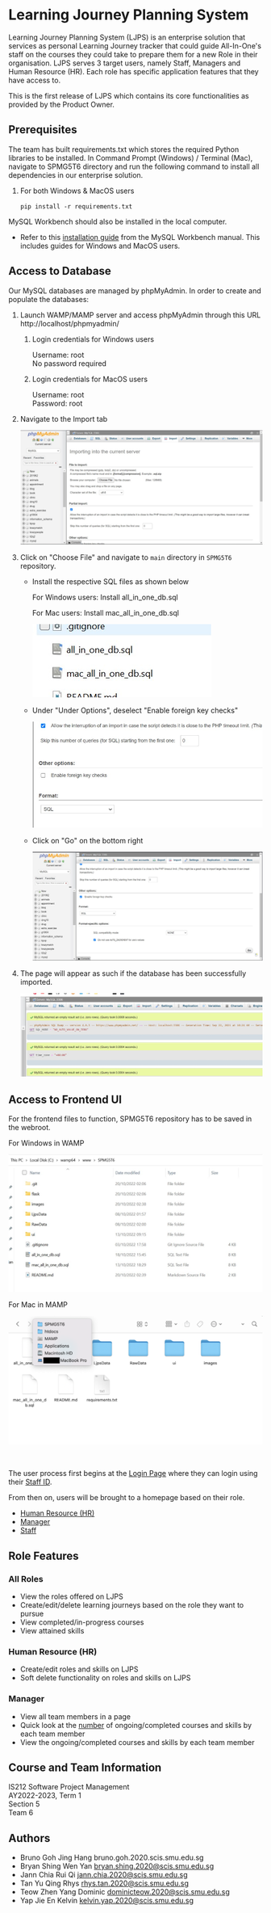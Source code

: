 # Learning Journey Planning System #

Learning Journey Planning System (LJPS) is an enterprise solution that services as personal Learning Journey tracker that could guide All-In-One's staff on the courses they could take to prepare them for a new Role in their organisation. LJPS serves 3 target users, namely Staff, Managers and Human Resource (HR). Each role has specific application features that they have access to. 

This is the first release of LJPS which contains its core functionalities as provided by the Product Owner. 

## Prerequisites ##
The team has built requirements.txt which stores the required Python libraries to be installed. In Command Prompt (Windows) / Terminal (Mac), navigate to SPMG5T6 directory and run the following command to install all dependencies in our enterprise solution.

   1. For both Windows & MacOS users

       ```
       pip install -r requirements.txt
       ```

MySQL Workbench should also be installed in the local computer.
* Refer to this [installation guide](https://dev.mysql.com/doc/workbench/en/wb-installing.html) from the MySQL Workbench manual. This includes guides for Windows and MacOS users.

## Access to Database ## 
Our MySQL databases are managed by phpMyAdmin. In order to create and populate the databases:

 1. Launch WAMP/MAMP server and access phpMyAdmin through this URL http://localhost/phpmyadmin/

      1. Login credentials for Windows users

         Username: root<br>
         No password required<br>

      2. Login credentials for MacOS users

         Username: root<br>
         Password: root<br>

   2. Navigate to the Import tab

      ![phpMyAdmin Import](images/phpmyadminimport.jpg)

   3. Click on "Choose File" and navigate to ```main``` directory in ```SPMG5T6``` repository.

      * Install the respective SQL files as shown below
  
        For Windows users: Install all_in_one_db.sql 
        
        For Mac users: Install mac_all_in_one_db.sql
  
        ![Database Install](images/databaseinstall.jpg)

      * Under "Under Options", deselect "Enable foreign key checks" 

        ![Disable Foreign Key Checks](images/disableFK.jpg) 

      * Click on "Go" on the bottom right

        ![Installation screen](images/installscreen.jpg)

   4. The page will appear as such if the database has been successfully imported.

      ![Successful import](images/successimport.jpg)

## Access to Frontend UI ##

For the frontend files to function, SPMG5T6 repository has to be saved in the webroot.

For Windows in WAMP

![Location of SPMG5T6](images/g5t6loc.jpg)

For Mac in MAMP

![Location of SPMG5T6 Mac](images/g5t6loc(mac).png)

<br>

The user process first begins at the [Login Page](http://localhost/SPMG5T6/ui/login.html) where they can login using their <ins>Staff ID</ins>. 

From then on, users will be brought to a homepage based on their role. 

* [Human Resource (HR)](http://localhost/SPMG5T6/ui/hr/homepage_hr.html) 
* [Manager](http://localhost/SPMG5T6/ui/manager/homepage_manager.html) 
* [Staff](http://localhost/SPMG5T6/ui/staff/homepage_standard.html)

## Role Features ##

### All Roles ###
* View the roles offered on LJPS
* Create/edit/delete learning journeys based on the role they want to pursue
* View completed/in-progress courses
* View attained skills

### Human Resource (HR) ###
* Create/edit roles and skills on LJPS
* Soft delete functionality on roles and skills on LJPS

### Manager ###
* View all team members in a page
* Quick look at the <ins>number</ins> of ongoing/completed courses and skills by each team member
* View the ongoing/completed courses and skills by each team member

## Course and Team Information ##

IS212 Software Project Management<br>
AY2022-2023, Term 1<br>
Section 5<br>
Team 6

## Authors ##

* Bruno Goh Jing Hang bruno.goh.2020.scis.smu.edu.sg <br>
* Bryan Shing Wen Yan bryan.shing.2020@scis.smu.edu.sg<br>
* Jann Chia Rui Qi jann.chia.2020@scis.smu.edu.sg<br>
* Tan Yu Qing Rhys rhys.tan.2020@scis.smu.edu.sg<br>
* Teow Zhen Yang Dominic dominicteow.2020@scis.smu.edu.sg <br>
* Yap Jie En Kelvin kelvin.yap.2020@scis.smu.edu.sg <br>

